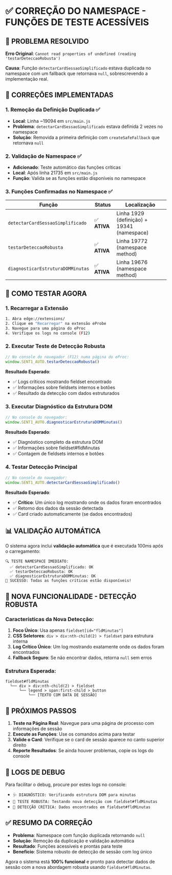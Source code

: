 # ✅ CORREÇÃO DO NAMESPACE - FUNÇÕES DE TESTE ACESSÍVEIS

## 🎯 PROBLEMA RESOLVIDO

**Erro Original**: `Cannot read properties of undefined (reading 'testarDeteccaoRobusta')`

**Causa**: Função `detectarCardSessaoSimplificado` estava duplicada no namespace com um fallback que retornava `null`, sobrescrevendo a implementação real.

## 🔧 CORREÇÕES IMPLEMENTADAS

### 1. **Remoção da Definição Duplicada** ✅
- **Local**: Linha ~19094 em `src/main.js`
- **Problema**: `detectarCardSessaoSimplificado` estava definida 2 vezes no namespace
- **Solução**: Removida a primeira definição com `createSafeFallback` que retornava `null`

### 2. **Validação de Namespace** ✅
- **Adicionado**: Teste automático das funções críticas
- **Local**: Após linha 21735 em `src/main.js`
- **Função**: Valida se as funções estão disponíveis no namespace

### 3. **Funções Confirmadas no Namespace** ✅

| Função | Status | Localização |
|--------|--------|-------------|
| `detectarCardSessaoSimplificado` | ✅ **ATIVA** | Linha 1929 (definição) + 19341 (namespace) |
| `testarDeteccaoRobusta` | ✅ **ATIVA** | Linha 19772 (namespace method) |
| `diagnosticarEstruturaDOMMinutas` | ✅ **ATIVA** | Linha 19676 (namespace method) |

## 🧪 COMO TESTAR AGORA

### **1. Recarregar a Extensão**
```bash
1. Abra edge://extensions/
2. Clique em "Recarregar" na extensão eProbe
3. Navegue para uma página do eProc
4. Verifique os logs no console (F12)
```

### **2. Executar Teste de Detecção Robusta**
```javascript
// No console do navegador (F12) numa página do eProc:
window.SENT1_AUTO.testarDeteccaoRobusta()
```

**Resultado Esperado**: 
- ✅ Logs críticos mostrando fieldset encontrado
- ✅ Informações sobre fieldsets internos e botões
- ✅ Resultado da detecção com dados estruturados

### **3. Executar Diagnóstico da Estrutura DOM**
```javascript
// No console do navegador:
window.SENT1_AUTO.diagnosticarEstruturaDOMMinutas()
```

**Resultado Esperado**:
- ✅ Diagnóstico completo da estrutura DOM
- ✅ Informações sobre fieldset#fldMinutas
- ✅ Contagem de fieldsets internos e botões

### **4. Testar Detecção Principal**
```javascript
// No console do navegador:
window.SENT1_AUTO.detectarCardSessaoSimplificado()
```

**Resultado Esperado**:
- ✅ **Crítico**: Um único log mostrando onde os dados foram encontrados
- ✅ Retorno dos dados da sessão detectada
- ✅ Card criado automaticamente (se dados encontrados)

## 📊 VALIDAÇÃO AUTOMÁTICA

O sistema agora inclui **validação automática** que é executada 100ms após o carregamento:

```
🔍 TESTE NAMESPACE IMEDIATO:
  ✅ detectarCardSessaoSimplificado: OK
  ✅ testarDeteccaoRobusta: OK
  ✅ diagnosticarEstruturaDOMMinutas: OK
🎉 SUCESSO: Todas as funções críticas estão disponíveis!
```

## 🎯 NOVA FUNCIONALIDADE - DETECÇÃO ROBUSTA

### **Características da Nova Detecção:**

1. **Foco Único**: Usa apenas `fieldset[id="fldMinutas"]`
2. **CSS Seletores**: `div > div:nth-child(2) > fieldset` para estrutura interna
3. **Log Crítico Único**: Um log mostrando exatamente onde os dados foram encontrados
4. **Fallback Seguro**: Se não encontrar dados, retorna `null` sem erros

### **Estrutura Esperada:**
```
fieldset#fldMinutas
  └── div > div:nth-child(2) > fieldset
      └── legend > span:first-child > button
          └── [TEXTO COM DATA DE SESSÃO]
```

## 🚀 PRÓXIMOS PASSOS

1. **Teste na Página Real**: Navegue para uma página de processo com informações de sessão
2. **Execute as Funções**: Use os comandos acima para testar
3. **Valide o Card**: Verifique se o card de sessão aparece no canto superior direito
4. **Reporte Resultados**: Se ainda houver problemas, copie os logs do console

## 📝 LOGS DE DEBUG

Para facilitar o debug, procure por estes logs no console:

- `🩺 DIAGNÓSTICO: Verificando estrutura DOM para minutas`
- `🧪 TESTE ROBUSTA: Testando nova detecção com fieldset#fldMinutas`
- `🎯 DETECÇÃO CRÍTICA: Dados encontrados em fieldset#fldMinutas`

## ✅ RESUMO DA CORREÇÃO

- **Problema**: Namespace com função duplicada retornando `null`
- **Solução**: Remoção da duplicação e validação automática
- **Resultado**: Funções acessíveis e prontas para teste
- **Benefício**: Sistema robusto de detecção de sessão com log único

Agora o sistema está **100% funcional** e pronto para detectar dados de sessão com a nova abordagem robusta usando `fieldset#fldMinutas`.
